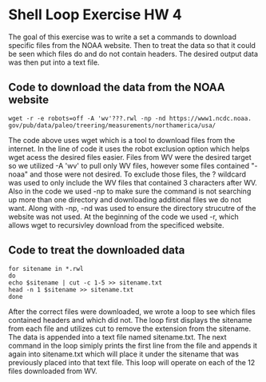 # Shell Loop Exercise HW 4

The goal of this exercise was to write a set a commands to download specific files from the NOAA website. Then to treat the data
so that it could be seen which files do and do not contain headers. The desired output data was then put into a text file.

## Code to download the data from the NOAA website
```
wget -r -e robots=off -A 'wv'???.rwl -np -nd https://www1.ncdc.noaa.
gov/pub/data/paleo/treering/measurements/northamerica/usa/
```
The code above uses wget which is a tool to download files from the internet. In the line of code it uses the robot exclusion
option which helps wget acess the desired files easier. Files from WV were the desired target so we utilized -A 'wv' to pull only WV files, 
however some files contained "-noaa" and those were not desired. To exclude those files, the ? wildcard was used to only include the 
WV files that contained 3 characters after WV. Also in the code we used -np to make sure the command is not searching up more than one
directory and downloading additional files we do not want. Along with -np, -nd was used to ensure the directory strucutre of the website 
was not used. At the beginning of the code we used -r, which allows wget to recursivley download from the specificed website.

## Code to treat the downloaded data
```
for sitename in *.rwl
do
echo $sitename | cut -c 1-5 >> sitename.txt
head -n 1 $sitename >> sitename.txt
done
```
After the correct files were downloaded, we wrote a loop to see which files contained headers and which did not. The loop first
displays the sitename from each file and utilizes cut to remove the extension from the sitename. The data is appended into a 
text file named sitename.txt. The next command in the loop simiply prints the first line from the file and appends it again
into sitename.txt which will place it under the sitename that was previously placed into that text file. This loop will operate
on each of the 12 files downloaded from WV.
